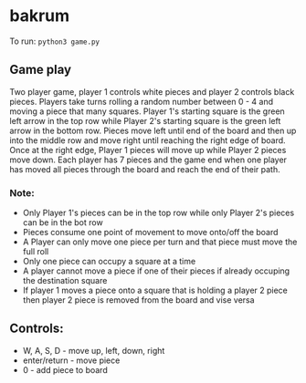 # bakrum
To run:  ```python3 game.py```
## Game play

Two player game, player 1 controls white pieces and player 2 controls black pieces. Players take turns rolling a random number between 0 - 4 and moving a piece that many squares. Player 1's starting square is the green left arrow in the top row while Player 2's starting square is the green left arrow in the bottom row. Pieces move left until end of the board and then up into the middle row and move right until reaching the right edge of board. Once at the right edge, Player 1 pieces will move up while Player 2 pieces move down. Each player has 7 pieces and the game end when one player has moved all pieces through the board and reach the end of their path.

### Note:
- Only Player 1's pieces can be in the top row while only Player 2's pieces can be in the bot row
- Pieces consume one point of movement to move onto/off the board
- A Player can only move one piece per turn and that piece must move the full roll
- Only one piece can occupy a square at a time
- A player cannot move a piece if one of their pieces if already occuping the destination square
- If player 1 moves a piece onto a square that is holding a player 2 piece then player 2 piece is removed from the board and vise versa

## Controls:

- W, A, S, D - move up, left, down, right
- enter/return - move piece
- 0 - add piece to board